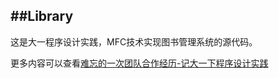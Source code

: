 ##Library
---------

这是大一程序设计实践，MFC技术实现图书管理系统的源代码。

更多内容可以查看[难忘的一次团队合作经历-记大一下程序设计实践](http://jasonlv.cn/articles/programming-practice/)

